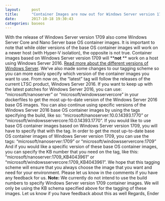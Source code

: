 ```yaml
---
layout:     post
title:      "Container Images are now out for Windows Server version 1709!"
date:       2017-10-18 19:30:43
categories: baseos
---
```

With the release of Windows Server version 1709 also come Windows Server Core and Nano Server base OS container images. It is important to note that while older versions of the base OS container images will work on a newer host (with Hyper-V isolation), the opposite is not true. Container images based on Windows Server version 1709 will **********not******** ** work on a host using Windows Server 2016. [Read more about the different versions of Windows Server](https://docs.microsoft.com/en-us/windows-server/get-started/semi-annual-channel-overview "Container base image versioning"). We’ve also made some changes to our tagging scheme so you can more easily specify which version of the container images you want to use. From now on, the “latest” tag will follow the releases of the current LTSC product, Windows Server 2016. If you want to keep up with the latest patches for Windows Server 2016, you can use: “microsoft/nanoserver” or “microsoft/windowsservercore” in your dockerfiles to get the most up-to-date version of the Windows Server 2016 base OS images. You can also continue using specific versions of the Windows Server 2016 base OS container images by using the tags specifying the build, like so: “microsoft/nanoserver:10.0.14393.1770” or “microsoft/windowsservercore:10.0.14393.1770”. If you would like to use base OS container images based on Windows Server version 1709, you will have to specify that with the tag. In order to get the most up-to-date base OS container images of Windows Server version 1709, you can use the tags: “microsoft/nanoserver:1709” or “microsoft/windowsservercore:1709” And if you would like a specific version of these base OS container images, you can specify the KB number that you need on the tag, like this: “microsoft/nanoserver:1709_KB4043961” or “microsoft/windowsservercore:1709_KB4043961”. We hope that this tagging scheme will ensure that you always choose the image that you want and need for your environment. Please let us know in the comments if you have any feedback for us. **Note:** We currently do not intend to use the build numbers to specify Windows Server version 1709 container images. We will only be using the KB schema specified above for the tagging of these images. Let us know if you have feedback about this as well Regards, Ender
